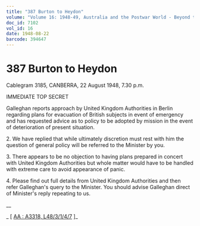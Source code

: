 ```yaml
---
title: "387 Burton to Heydon"
volume: "Volume 16: 1948-49, Australia and the Postwar World - Beyond the Region"
doc_id: 7102
vol_id: 16
date: 1948-08-22
barcode: 394647
---
```


# 387 Burton to Heydon

Cablegram 3185, CANBERRA, 22 August 1948, 7.30 p.m.

IMMEDIATE TOP SECRET

Galleghan reports approach by United Kingdom Authorities in Berlin regarding plans for evacuation of British subjects in event of emergency and has requested advice as to policy to be adopted by mission in the event of deterioration of present situation.

2\. We have replied that while ultimately discretion must rest with him the question of general policy will be referred to the Minister by you.

3\. There appears to be no objection to having plans prepared in concert with United Kingdom Authorities but whole matter would have to be handled with extreme care to avoid appearance of panic.

4\. Please find out full details from United Kingdom Authorities and then refer Galleghan's query to the Minister. You should advise Galleghan direct of Minister's reply repeating to us.

__

_ [ [AA : A3318, L48/3/1/4/7](http://www.naa.gov.au/cgi-bin/Search?O=I&Number=394647) ]_
